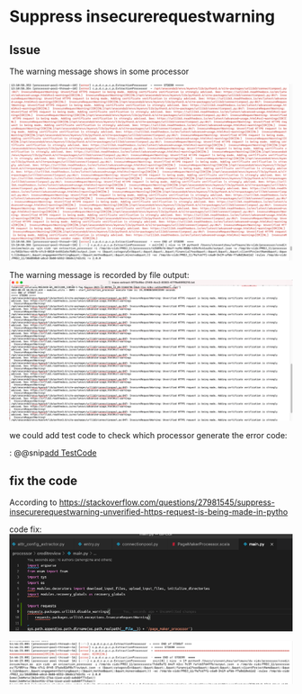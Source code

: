 # Suppress insecurerequestwarning

## Issue 

The warning message shows in some processor

![Warning message](pic/warningmessage.png)

The warning message is recorded by file output:
![File output](pic/fileoutput.png)

we could add test code to check which processor generate the error code:

: @@snip[add TestCode](code/addTestCode.py)

## fix the code

According to https://stackoverflow.com/questions/27981545/suppress-insecurerequestwarning-unverified-https-request-is-being-made-in-pytho

code fix:
![Codefix](pic/codefix.png)


![Warning Remove](pic/warningRemove.png)






